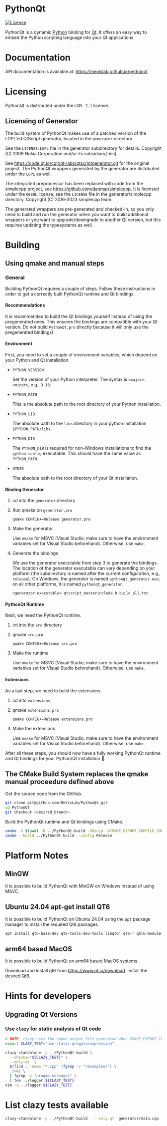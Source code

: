 # PythonQt

[![License](https://img.shields.io/github/license/mevislab/pythonqt.svg?color=blue)](LICENSE)

PythonQt is a dynamic [Python](https://www.python.org) binding for [Qt](https://www.qt.io).
It offers an easy way to embed the Python scripting language into
your Qt applications.

# Documentation

API documentation is available at: https://mevislab.github.io/pythonqt

# Licensing

PythonQt is distributed under the `LGPL 2.1` license.

## Licensing of Generator

The build system of PythonQt makes use of a patched version of the LGPL'ed QtScript
generator, located in the `generator` directory.

See the `LICENSE.LGPL` file in the generator subdirectory for details.
Copyright (C) 2009 Nokia Corporation and/or its subsidiary(-ies)

See https://code.qt.io/cgit/qt-labs/qtscriptgenerator.git for the original project.
The PythonQt wrappers generated by the generator are distributed under the `LGPL`
as well.

The integrated preprocessor has been replaced with code from the simplecpp project,
see https://github.com/danmar/simplecpp. It is licensed under the `0BSDL` license,
see the `LICENSE` file in the generator/simplecpp directory.
Copyright (C) 2016-2023 simplecpp team

The generated wrappers are pre-generated and checked-in, so you only
need to build and run the generator when you want to build additional wrappers
or you want to upgrade/downgrade to another Qt version, but this requires
updating the typesystems as well.

# Building 

## Using qmake and manual steps

### General

Building PythonQt requires a couple of steps.
Follow these instructions in order to get a correctly built PythonQt runtime and Qt bindings.

#### Recommendations

It is recommended to build the Qt bindings yourself instead of using the pregenerated ones.
This ensures the bindings are compatible with your Qt version.
Do not build `PythonQt.pro` directly because it will only use the pregenerated bindings!

#### Environment

First, you need to set a couple of environment variables, which depend on your Python and Qt installation.

- `PYTHON_VERSION`

  Set the version of your Python interpreter. The syntax is `<major>.<minor>`, e.g., `3.10`.

- `PYTHON_PATH`

  This is the absolute path to the root directory of your Python installation.

- `PYTHON_LIB`

  The absolute path to the `libs` directory in your python installation `$PYTHON_PATH/libs`.

- `PYTHON_DIR`

  The `PYTHON_DIR` is required for non-Windows installations to find the `python-config` executable.
  This should have the same value as `PYTHON_PATH`.

- `QTDIR`

  The absolute path to the root directory of your Qt installation.

#### Binding Generator

1. cd into the `generator` directory
2. Run qmake on `generator.pro`

   `qmake CONFIG+=Release generator.pro`

3. Make the generator

   Use `nmake` for MSVC (Visual Studio; make sure to have the environment variables set for Visual Studio beforehand). Otherwise, use `make`.

4. Generate the bindings

   We use the generator executable from step 3 to generate the bindings.
   The location of the generator executable can vary depending on your platform (the subdirectory is named after the current configuration, e.g., `release`).
   On Windows, the generator is named `pythonqt_generator.exe`; on all other platforms, it is named `pythonqt_generator`.

   `<generator-executable> qtscript_masterinclude.h build_all.txt`

#### PythonQt Runtime

Next, we need the PythonQt runtime.

1. cd into the `src` directory
2. qmake `src.pro`

   `qmake CONFIG+=Release src.pro`

3. Make the runtime

   Use `nmake` for MSVC (Visual Studio; make sure to have the environment variables set for Visual Studio beforehand). Otherwise, use `make`.

#### Extensions

As a last step, we need to build the extensions.

1. cd into `extensions`
2. qmake `extensions.pro`

   `qmake CONFIG+=Release extensions.pro`

3. Make the extensions

   Use `nmake` for MSVC (Visual Studio; make sure to have the environment variables set for Visual Studio beforehand). Otherwise, use `make`.

After all these steps, you should now have a fully working PythonQt runtime and Qt bindings for your Python/Qt installation 🎉.


## The CMake Build System replaces the qmake manual proceedure defined above

Get the source code from the GitHub.
```bash
git clone git@github.com:MeVisLab/PythonQt.git
cd PythonQt
git checkout <desired_branch>
```

Build the PythonQt runtime and Qt bindings using CMake.
```bash
cmake -S $(pwd) -B ../PythonQt-build -GNinja -DCMAKE_EXPORT_COMPILE_COMMANDS:BOOL=ON -DCMAKE_BUILD_TYPE:STRING=Release
cmake --build ../PythonQt-build --config Release
```


# Platform Notes
## MinGW

It is possible to build PythonQt with MinGW on Windows instead of using MSVC.

## Ubuntu 24.04 apt-get install QT6
It is possible to build PythonQt on Ubuntu 24.04 using the `apt` package manager to install the required Qt6 packages.
``` bash
apt install qt6-base-dev qt6-tools-dev-tools libqt6* qt6-* qml6-module-qt*
```

## arm64 based MacOS
It is possible to build PythonQt on arm64 based MacOS systems.

Download and install qt6 from https://www.qt.io/download.  Install the desired Qt6.

# Hints for developers

## Upgrading Qt Versions

### Use `clazy` for static analysis of Qt code
```bash
# NOTE: clazy uses the cmake output file generated when CMAKE_EXPORT_COMPILE_COMMANDS=ON
export CLAZY_TEST="use-static-qregularexpression"

clazy-standalone -p ../PythonQt-build \
  --checks="${CLAZY_TEST}" \
  --only-qt  \
  $(find . -name "*.cpp" |fgrep -v "/examples/") \
   2>&1 \
  | fgrep -v "pragma-messages" \
  | tee ../logger.${CLAZY_TEST}
vim -q ../logger.${CLAZY_TEST}
```


# List clazy tests available
```bash
clazy-standalone -p ../PythonQt-build   --only-qt  generator/main.cpp     --list-checks >> ../MIGRATE_QT5_to_QT6
```